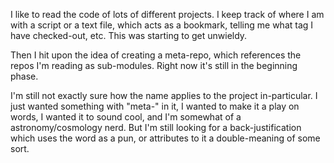 I like to read the code of lots of different projects.  I keep track
of where I am with a script or a text file, which acts as a bookmark,
telling me what tag I have checked-out, etc.  This was starting to get
unwieldy.

Then I hit upon the idea of creating a meta-repo, which references the
repos I'm reading as sub-modules.  Right now it's still in the
beginning phase.

I'm still not exactly sure how the name applies to the project
in-particular.  I just wanted something with "meta-" in it, I wanted
to make it a play on words, I wanted it to sound cool, and I'm
somewhat of a astronomy/cosmology nerd.  But I'm still looking for a
back-justification which uses the word as a pun, or attributes to it a
double-meaning of some sort.
